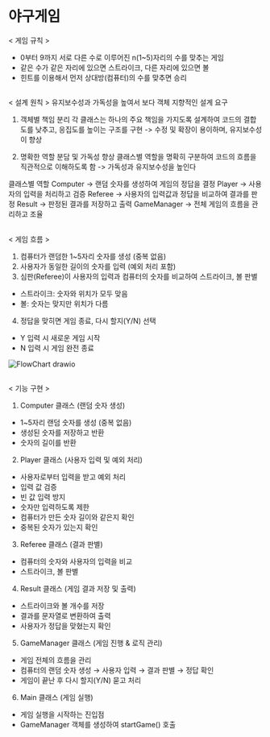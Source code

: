 # 야구게임

< 게임 규칙 >
- 0부터 9까지 서로 다른 수로 이루어진 n(1~5)자리의 수를 맞추는 게임 
- 같은 수가 같은 자리에 있으면 스트라이크, 다른 자리에 있으면 볼
- 힌트를 이용해서 먼저 상대방(컴퓨터)의 수를 맞추면 승리 

##
< 설계 원칙 > 
유지보수성과 가독성을 높여서 보다 객체 지향적인 설계 요구

1. 객체별 책임 분리
각 클래스는 하나의 주요 책임을 가지도록 설계하여 코드의 결합도를 낮추고, 응집도를 높이는 구조를 구현
-> 수정 및 확장이 용이하며, 유지보수성이 향상

2. 명확한 역할 분담 및 가독성 향상
클래스별 역할을 명확히 구분하여 코드의 흐름을 직관적으로 이해하도록 함
-> 가독성과 유지보수성을 높인다

클래스별 역할
Computer → 랜덤 숫자를 생성하여 게임의 정답을 결정
Player → 사용자의 입력을 처리하고 검증
Referee → 사용자의 입력값과 정답을 비교하여 결과를 판정
Result → 판정된 결과를 저장하고 출력
GameManager → 전체 게임의 흐름을 관리하고 조율



##
< 게임 흐름 >
1. 컴퓨터가 랜덤한 1~5자리 숫자를 생성 (중복 없음)
2. 사용자가 동일한 길이의 숫자를 입력 (예외 처리 포함)
3. 심판(Referee)이 사용자의 입력과 컴퓨터의 숫자를 비교하여 스트라이크, 볼 판별
- 스트라이크: 숫자와 위치가 모두 맞음
- 볼: 숫자는 맞지만 위치가 다름
4. 정답을 맞히면 게임 종료, 다시 할지(Y/N) 선택
- Y 입력 시 새로운 게임 시작
- N 입력 시 게임 완전 종료
  
![FlowChart drawio](https://github.com/user-attachments/assets/f30e847a-fd6e-487c-8b1c-4e0e8c829e95)


##
< 기능 구현 >
1. Computer 클래스 (랜덤 숫자 생성)
- 1~5자리 랜덤 숫자를 생성 (중복 없음)
- 생성된 숫자를 저장하고 반환
- 숫자의 길이를 반환

2. Player 클래스 (사용자 입력 및 예외 처리)
- 사용자로부터 입력을 받고 예외 처리
- 입력 값 검증
- 빈 값 입력 방지
- 숫자만 입력하도록 제한
- 컴퓨터가 만든 숫자 길이와 같은지 확인
- 중복된 숫자가 있는지 확인

3. Referee 클래스 (결과 판별)
- 컴퓨터의 숫자와 사용자의 입력을 비교
- 스트라이크, 볼 판별

4. Result 클래스 (게임 결과 저장 및 출력)
- 스트라이크와 볼 개수를 저장
- 결과를 문자열로 변환하여 출력
- 사용자가 정답을 맞혔는지 확인

5. GameManager 클래스 (게임 진행 & 로직 관리)
- 게임 전체의 흐름을 관리
- 컴퓨터의 랜덤 숫자 생성 → 사용자 입력 → 결과 판별 → 정답 확인
- 게임이 끝난 후 다시 할지(Y/N) 묻고 처리

6. Main 클래스 (게임 실행)
- 게임 실행을 시작하는 진입점
- GameManager 객체를 생성하여 startGame() 호출










